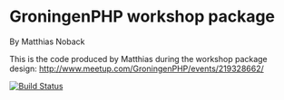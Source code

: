 # GroningenPHP workshop package

By Matthias Noback

This is the code produced by Matthias during the workshop package design: http://www.meetup.com/GroningenPHP/events/219328662/

[![Build Status](https://travis-ci.org/PHPGroningen/PackageDevWorkshop.svg)](https://travis-ci.org/PHPGroningen/PackageDevWorkshop)

